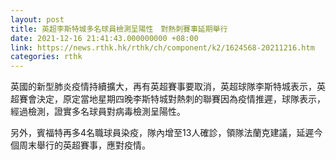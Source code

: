 ```yaml
---
layout: post
title: 英超李斯特城多名球員檢測呈陽性　對熱刺賽事延期舉行
date: 2021-12-16 21:41:43.000000000 +08:00
link: https://news.rthk.hk/rthk/ch/component/k2/1624568-20211216.htm
categories: rthk
---
```


英國的新型肺炎疫情持續擴大，再有英超賽事要取消，英超球隊李斯特城表示，英超賽會決定，原定當地星期四晚李斯特城對熱刺的聯賽因為疫情推遲，球隊表示，經過檢測，證實多名球員對病毒檢測呈陽性。

另外，賓福特再多4名職球員染疫，隊內增至13人確診，領隊法蘭克建議，延遲今個周末舉行的英超賽事，應對疫情。
